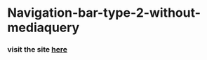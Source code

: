 # Navigation-bar-type-2-without-mediaquery
### visit the site [here]( https://mayaunnikrishnan.github.io/Navigation-bar-type-2-without-mediaquery/)
